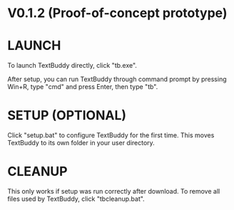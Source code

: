 # V0.1.2 (Proof-of-concept prototype)

LAUNCH
======
To launch TextBuddy directly, click "tb.exe".

After setup, you can run TextBuddy through command prompt by pressing Win+R, type "cmd" and press Enter, then type "tb".


SETUP (OPTIONAL)
================
Click "setup.bat" to configure TextBuddy for the first time.
This moves TextBuddy to its own folder in your user directory.


CLEANUP
=======
This only works if setup was run correctly after download.
To remove all files used by TextBuddy, click "tbcleanup.bat".
